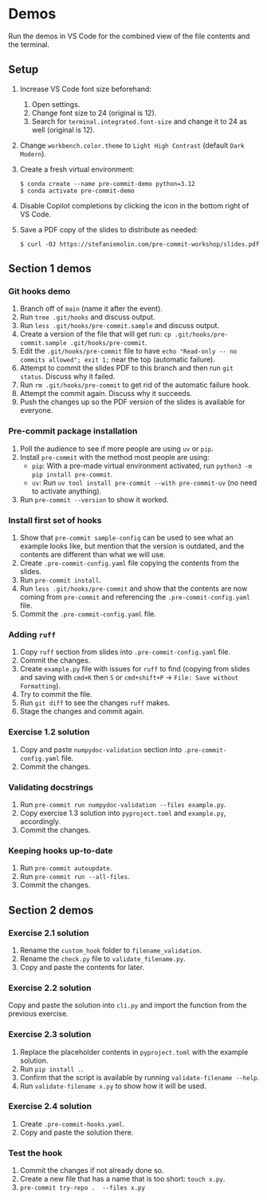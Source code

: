 # Demos

Run the demos in VS Code for the combined view of the file contents and the terminal.

## Setup

1. Increase VS Code font size beforehand:

    1. Open settings.
    2. Change font size to 24 (original is 12).
    3. Search for `terminal.integrated.font-size` and change it to 24 as well (original is 12).

3. Change `workbench.color.theme` to `Light High Contrast` (default `Dark Modern`).

4. Create a fresh virtual environment:

    ```shell
    $ conda create --name pre-commit-demo python=3.12
    $ conda activate pre-commit-demo
    ```

5. Disable Copilot completions by clicking the icon in the bottom right of VS Code.

6. Save a PDF copy of the slides to distribute as needed:

   ```shell
   $ curl -OJ https://stefaniemolin.com/pre-commit-workshop/slides.pdf
   ```

## Section 1 demos

### Git hooks demo

1. Branch off of `main` (name it after the event).
2. Run `tree .git/hooks` and discuss output.
3. Run `less .git/hooks/pre-commit.sample` and discuss output.
4. Create a version of the file that will get run: `cp .git/hooks/pre-commit.sample .git/hooks/pre-commit`.
5. Edit the `.git/hooks/pre-commit` file to have `echo "Read-only -- no commits allowed"; exit 1;` near the top (automatic failure).
6. Attempt to commit the slides PDF to this branch and then run `git status`. Discuss why it failed.
7. Run `rm .git/hooks/pre-commit` to get rid of the automatic failure hook.
8. Attempt the commit again. Discuss why it succeeds.
9. Push the changes up so the PDF version of the slides is available for everyone.

### Pre-commit package installation

1. Poll the audience to see if more people are using `uv` or `pip`.
2. Install `pre-commit` with the method most people are using:
   - `pip`: With a pre-made virtual environment activated, run `python3 -m pip install pre-commit`.
   - `uv`: Run `uv tool install pre-commit --with pre-commit-uv` (no need to activate anything).
3. Run `pre-commit --version` to show it worked.

### Install first set of hooks

1. Show that `pre-commit sample-config` can be used to see what an example looks like, but mention that the version is outdated, and the contents are different than what we will use.
2. Create `.pre-commit-config.yaml` file copying the contents from the slides.
3. Run `pre-commit install`.
4. Run `less .git/hooks/pre-commit` and show that the contents are now coming from `pre-commit` and referencing the `.pre-commit-config.yaml` file.
5. Commit the `.pre-commit-config.yaml` file.

### Adding `ruff`

1. Copy `ruff` section from slides into `.pre-commit-config.yaml` file.
2. Commit the changes.
3. Create `example.py` file with issues for `ruff` to find (copying from slides and saving with `cmd+K` then `S` or `cmd+shift+P` &rarr; `File: Save without Formatting`).
4. Try to commit the file.
5. Run `git diff` to see the changes `ruff` makes.
6. Stage the changes and commit again.

### Exercise 1.2 solution

1. Copy and paste `numpydoc-validation` section into `.pre-commit-config.yaml` file.
2. Commit the changes.

### Validating docstrings

1. Run `pre-commit run numpydoc-validation --files example.py`.
2. Copy exercise 1.3 solution into `pyproject.toml` and `example.py`, accordingly.
3. Commit the changes.

### Keeping hooks up-to-date

1. Run `pre-commit autoupdate`.
2. Run `pre-commit run --all-files`.
3. Commit the changes.

## Section 2 demos

### Exercise 2.1 solution

1. Rename the `custom_hook` folder to `filename_validation`.
2. Rename the `check.py` file to `validate_filename.py`.
3. Copy and paste the contents for later.

### Exercise 2.2 solution

Copy and paste the solution into `cli.py` and import the function from the previous exercise.

### Exercise 2.3 solution

1. Replace the placeholder contents in `pyproject.toml` with the example solution.
2. Run `pip install .`.
3. Confirm that the script is available by running `validate-filename --help`.
4. Run `validate-filename x.py` to show how it will be used.

### Exercise 2.4 solution

1. Create `.pre-commit-hooks.yaml`.
2. Copy and paste the solution there.

### Test the hook

1. Commit the changes if not already done so.
2. Create a new file that has a name that is too short: `touch x.py`.
3. `pre-commit try-repo .  --files x.py`
